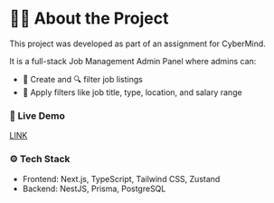 # 🧑‍💼 About the Project

This project was developed as part of an assignment for CyberMind.

It is a full-stack Job Management Admin Panel where admins can:

- 📝 Create and 🔍 filter job listings
- 🎯 Apply filters like job title, type, location, and salary range

### 🔗 Live Demo
[LINK](https://cybermind-assignment-b81t.vercel.app/)

### ⚙️ Tech Stack

- Frontend: Next.js, TypeScript, Tailwind CSS, Zustand
- Backend: NestJS, Prisma, PostgreSQL
